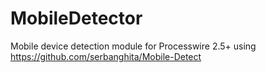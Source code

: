 # MobileDetector
Mobile device detection module for Processwire 2.5+ using https://github.com/serbanghita/Mobile-Detect

